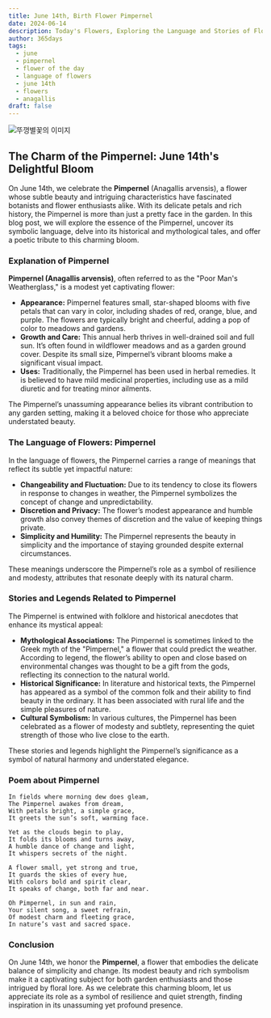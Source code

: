 ```yaml
---
title: June 14th, Birth Flower Pimpernel
date: 2024-06-14
description: Today's Flowers, Exploring the Language and Stories of Flowers Pimpernel
author: 365days
tags:
  - june
  - pimpernel
  - flower of the day
  - language of flowers
  - june 14th
  - flowers
  - anagallis
draft: false
---
```


![뚜껑별꽃의 이미지](https://cdn.pixabay.com/photo/2016/03/14/07/44/scarlet-pimpernel-1255079_960_720.jpg#center)

## The Charm of the Pimpernel: June 14th's Delightful Bloom

On June 14th, we celebrate the **Pimpernel** (Anagallis arvensis), a flower whose subtle beauty and intriguing characteristics have fascinated botanists and flower enthusiasts alike. With its delicate petals and rich history, the Pimpernel is more than just a pretty face in the garden. In this blog post, we will explore the essence of the Pimpernel, uncover its symbolic language, delve into its historical and mythological tales, and offer a poetic tribute to this charming bloom.

### Explanation of Pimpernel

**Pimpernel (Anagallis arvensis)**, often referred to as the "Poor Man's Weatherglass," is a modest yet captivating flower:

- **Appearance:** Pimpernel features small, star-shaped blooms with five petals that can vary in color, including shades of red, orange, blue, and purple. The flowers are typically bright and cheerful, adding a pop of color to meadows and gardens.
- **Growth and Care:** This annual herb thrives in well-drained soil and full sun. It’s often found in wildflower meadows and as a garden ground cover. Despite its small size, Pimpernel’s vibrant blooms make a significant visual impact.
- **Uses:** Traditionally, the Pimpernel has been used in herbal remedies. It is believed to have mild medicinal properties, including use as a mild diuretic and for treating minor ailments.

The Pimpernel’s unassuming appearance belies its vibrant contribution to any garden setting, making it a beloved choice for those who appreciate understated beauty.

### The Language of Flowers: Pimpernel

In the language of flowers, the Pimpernel carries a range of meanings that reflect its subtle yet impactful nature:

- **Changeability and Fluctuation:** Due to its tendency to close its flowers in response to changes in weather, the Pimpernel symbolizes the concept of change and unpredictability.
- **Discretion and Privacy:** The flower’s modest appearance and humble growth also convey themes of discretion and the value of keeping things private.
- **Simplicity and Humility:** The Pimpernel represents the beauty in simplicity and the importance of staying grounded despite external circumstances.

These meanings underscore the Pimpernel’s role as a symbol of resilience and modesty, attributes that resonate deeply with its natural charm.

### Stories and Legends Related to Pimpernel

The Pimpernel is entwined with folklore and historical anecdotes that enhance its mystical appeal:

- **Mythological Associations:** The Pimpernel is sometimes linked to the Greek myth of the "Pimpernel," a flower that could predict the weather. According to legend, the flower’s ability to open and close based on environmental changes was thought to be a gift from the gods, reflecting its connection to the natural world.
- **Historical Significance:** In literature and historical texts, the Pimpernel has appeared as a symbol of the common folk and their ability to find beauty in the ordinary. It has been associated with rural life and the simple pleasures of nature.
- **Cultural Symbolism:** In various cultures, the Pimpernel has been celebrated as a flower of modesty and subtlety, representing the quiet strength of those who live close to the earth.

These stories and legends highlight the Pimpernel’s significance as a symbol of natural harmony and understated elegance.

### Poem about Pimpernel

	In fields where morning dew does gleam,
	The Pimpernel awakes from dream,
	With petals bright, a simple grace,
	It greets the sun’s soft, warming face.
	
	Yet as the clouds begin to play,
	It folds its blooms and turns away,
	A humble dance of change and light,
	It whispers secrets of the night.
	
	A flower small, yet strong and true,
	It guards the skies of every hue,
	With colors bold and spirit clear,
	It speaks of change, both far and near.
	
	Oh Pimpernel, in sun and rain,
	Your silent song, a sweet refrain,
	Of modest charm and fleeting grace,
	In nature’s vast and sacred space.

### Conclusion

On June 14th, we honor the **Pimpernel**, a flower that embodies the delicate balance of simplicity and change. Its modest beauty and rich symbolism make it a captivating subject for both garden enthusiasts and those intrigued by floral lore. As we celebrate this charming bloom, let us appreciate its role as a symbol of resilience and quiet strength, finding inspiration in its unassuming yet profound presence.